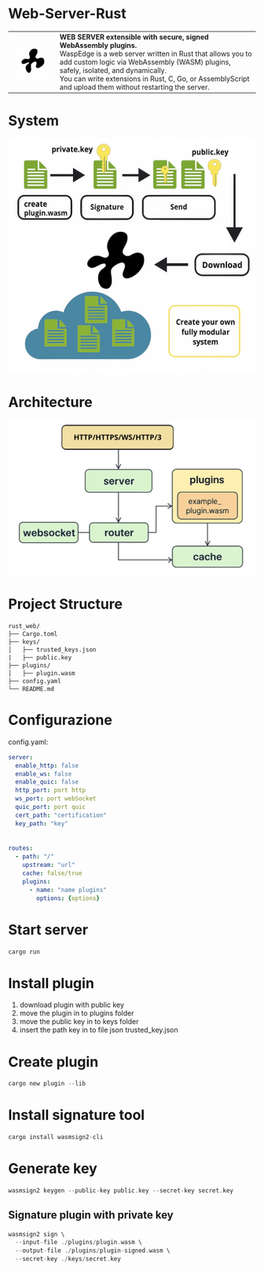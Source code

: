 # Web-Server-Rust


<table align="center">
  <tr>
    <td><img src="./images/logoWebServer.png" alt="logo" width="250"/></td>
    <td>
      <b>WEB SERVER extensible with secure, signed WebAssembly plugins.</b><br>
      WaspEdge is a web server written in Rust that allows you to add custom logic via WebAssembly (WASM) plugins, safely, isolated, and dynamically.<br>
      You can write extensions in Rust, C, Go, or AssemblyScript and upload them without restarting the server.
    </td>
  </tr>
</table>


# System

<img src="./images/system.jpg" alt="logo" width="800"/></td>


# Architecture

![schema](./images/schema1.png)


# Project Structure
```
rust_web/
├── Cargo.toml        
├── keys/                   
│   ├── trusted_keys.json
|   ├── public.key
├── plugins/                   
│   ├── plugin.wasm 
├── config.yaml                
└── README.md         

```


# Configurazione
config.yaml:
```yaml
server:
  enable_http: false
  enable_ws: false
  enable_quic: false
  http_port: port http
  ws_port: port webSocket
  quic_port: port quic
  cert_path: "certification"
  key_path: "key"


routes:
  - path: "/"
    upstream: "url"
    cache: false/true
    plugins:
      - name: "name plugins"
        options: {options}

```


# Start server
```rust
cargo run
```


# Install plugin
1. download plugin with public key
2. move the plugin in to plugins folder
3. move the public key in to keys folder
4. insert the path key in to file json trusted_key.json


# Create plugin
```rust
cargo new plugin --lib
```

# Install signature tool
```rust
cargo install wasmsign2-cli
```

# Generate key
```rust
wasmsign2 keygen --public-key public.key --secret-key secret.key
```

## Signature plugin with private key
```rust
wasmsign2 sign \
  --input-file ./plugins/plugin.wasm \
  --output-file ./plugins/plugin-signed.wasm \
  --secret-key ./keys/secret.key
```


